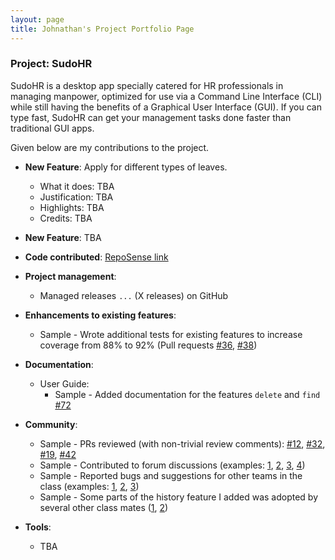 ```yaml
---
layout: page
title: Johnathan's Project Portfolio Page
---
```


### Project: SudoHR

SudoHR is a desktop app specially catered for HR professionals in managing manpower,
optimized for use via a Command Line Interface (CLI) while still
having the benefits of a Graphical User Interface (GUI).
If you can type fast, SudoHR can get your
management tasks done faster than traditional GUI apps.

Given below are my contributions to the project.

* **New Feature**: Apply for different types of leaves.
    * What it does: TBA
    * Justification: TBA
    * Highlights: TBA
    * Credits: TBA

* **New Feature**: TBA

* **Code contributed**: [RepoSense link]()

* **Project management**:
    * Managed releases `...` (X releases) on GitHub

* **Enhancements to existing features**:
    * Sample - Wrote additional tests for existing features to increase coverage from 88% to 92% (Pull requests [\#36](), [\#38]())

* **Documentation**:
    * User Guide:
        * Sample - Added documentation for the features `delete` and `find` [\#72]()

* **Community**:
    * Sample - PRs reviewed (with non-trivial review comments): [\#12](), [\#32](), [\#19](), [\#42]()
    * Sample - Contributed to forum discussions (examples: [1](), [2](), [3](), [4]())
    * Sample - Reported bugs and suggestions for other teams in the class (examples: [1](), [2](), [3]())
    * Sample - Some parts of the history feature I added was adopted by several other class mates ([1](), [2]())

* **Tools**:
    * TBA
